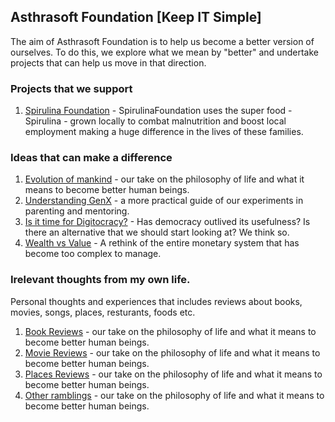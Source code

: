 ## Asthrasoft Foundation [Keep IT Simple]

The aim of Asthrasoft Foundation is to help us become a better version of ourselves. To do this, we explore what we mean by "better" and undertake projects that can help us move in that direction.

### Projects that we support
 1. [Spirulina Foundation](https://www.spirulinafoundation.com/) - SpirulinaFoundation uses the super food - Spirulina - grown locally to combat malnutrition and boost local employment making a huge difference in the lives of these families.
 
### Ideas that can make a difference
 1. [Evolution of mankind](C90/T01/P000.Cover) - our take on the philosophy of life and what it means to become better human beings.
 2. [Understanding GenX](C90/T02/P000.Cover) - a more practical guide of our experiments in parenting and mentoring.
 3. [Is it time for Digitocracy?](C90/T03/P000.Cover) - Has democracy outlived its usefulness? Is there an alternative that we should start looking at? We think so.
 4. [Wealth vs Value](C90/T04/P000.Cover) - A rethink of the entire monetary system that has become too complex to manage.
 
### Irelevant thoughts from my own life.
Personal thoughts and experiences that includes reviews about books, movies, songs, places, resturants, foods etc.
1. [Book Reviews](C90/T01/P000.Cover) - our take on the philosophy of life and what it means to become better human beings.
2. [Movie Reviews](C90/T01/P000.Cover) - our take on the philosophy of life and what it means to become better human beings.
3. [Places Reviews](C90/T01/P000.Cover) - our take on the philosophy of life and what it means to become better human beings.
4. [Other ramblings](C90/T01/P000.Cover) - our take on the philosophy of life and what it means to become better human beings.
<!--stackedit_data:
eyJoaXN0b3J5IjpbLTExNjgwODc4OTIsMTk0ODQ4MjM5MCwxOT
czNDU1OThdfQ==
-->